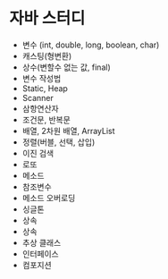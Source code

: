 # 자바 스터디

- 변수 (int, double, long, boolean, char)
- 캐스팅(형변환)
- 상수(변할수 없는 값, final)
- 변수 작성법
- Static, Heap
- Scanner
- 삼항연산자
- 조건문, 반복문
- 배열, 2차원 배열, ArrayList
- 정렬(버블, 선택, 삽입)
- 이진 검색
- 로또
- 메소드
- 참조변수
- 메소드 오버로딩
- 싱글톤
- 상속
- 상속
- 추상 클래스
- 인터페이스
- 컴포지션